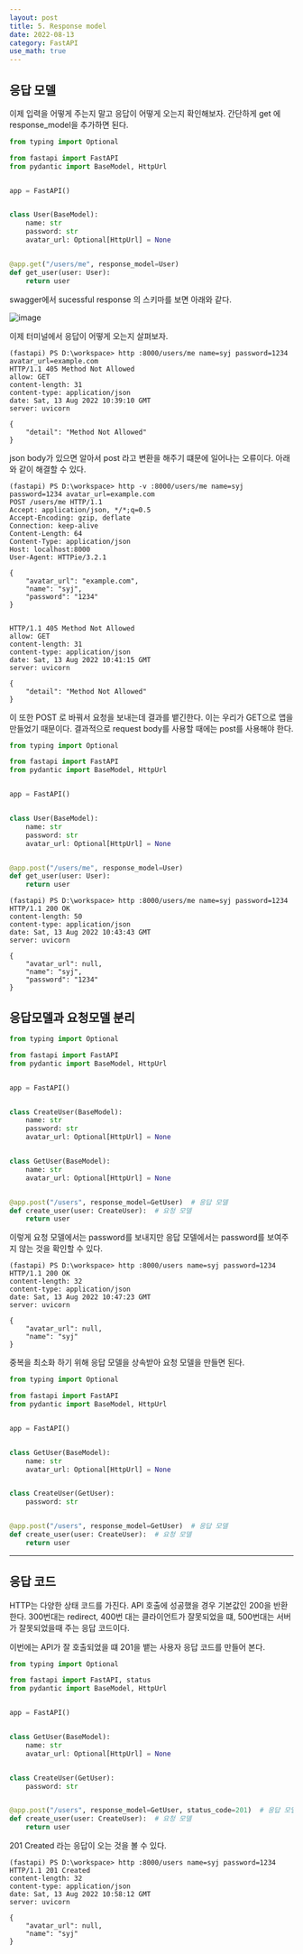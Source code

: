 ```yaml
---
layout: post
title: 5. Response model
date: 2022-08-13
category: FastAPI
use_math: true
---
```


## 응답 모델 

이제 입력을 어떻게 주는지 말고 응답이 어떻게 오는지 확인해보자. 간단하게 get 에 response_model을 추가하면 된다. 

```python
from typing import Optional

from fastapi import FastAPI
from pydantic import BaseModel, HttpUrl


app = FastAPI()


class User(BaseModel):
    name: str
    password: str
    avatar_url: Optional[HttpUrl] = None


@app.get("/users/me", response_model=User)
def get_user(user: User):
    return user
```

swagger에서 sucessful response 의 스키마를 보면 아래와 같다. 

![image](https://user-images.githubusercontent.com/61526722/184479887-0e2a381b-3247-4252-ad2d-7df4ad4f7a40.png)

이제 터미널에서 응답이 어떻게 오는지 살펴보자. 

```
(fastapi) PS D:\workspace> http :8000/users/me name=syj password=1234 avatar_url=example.com
HTTP/1.1 405 Method Not Allowed
allow: GET
content-length: 31
content-type: application/json
date: Sat, 13 Aug 2022 10:39:10 GMT
server: uvicorn

{
    "detail": "Method Not Allowed"
}
```

json body가 있으면 알아서 post 라고 변환을 해주기 떄문에 일어나는 오류이다. 아래와 같이 해결할 수 있다. 

```
(fastapi) PS D:\workspace> http -v :8000/users/me name=syj password=1234 avatar_url=example.com
POST /users/me HTTP/1.1
Accept: application/json, */*;q=0.5
Accept-Encoding: gzip, deflate
Connection: keep-alive
Content-Length: 64
Content-Type: application/json
Host: localhost:8000
User-Agent: HTTPie/3.2.1

{
    "avatar_url": "example.com",
    "name": "syj",
    "password": "1234"
}


HTTP/1.1 405 Method Not Allowed
allow: GET
content-length: 31
content-type: application/json
date: Sat, 13 Aug 2022 10:41:15 GMT
server: uvicorn

{
    "detail": "Method Not Allowed"
}
```

이 또한 POST 로 바꿔서 요청을 보내는데 결과를 뱉긴한다. 이는 우리가 GET으로 앱을 만들었기 때문이다. 결과적으로 request body를 사용할 때에는 post를 사용해야 한다. 


```python
from typing import Optional

from fastapi import FastAPI
from pydantic import BaseModel, HttpUrl


app = FastAPI()


class User(BaseModel):
    name: str
    password: str
    avatar_url: Optional[HttpUrl] = None


@app.post("/users/me", response_model=User)
def get_user(user: User):
    return user
```

```
(fastapi) PS D:\workspace> http :8000/users/me name=syj password=1234   
HTTP/1.1 200 OK
content-length: 50
content-type: application/json
date: Sat, 13 Aug 2022 10:43:43 GMT
server: uvicorn

{
    "avatar_url": null,
    "name": "syj",
    "password": "1234"
}
```

## 응답모델과 요청모델 분리 

```python
from typing import Optional

from fastapi import FastAPI
from pydantic import BaseModel, HttpUrl


app = FastAPI()


class CreateUser(BaseModel):
    name: str
    password: str
    avatar_url: Optional[HttpUrl] = None


class GetUser(BaseModel):
    name: str
    avatar_url: Optional[HttpUrl] = None


@app.post("/users", response_model=GetUser)  # 응답 모델
def create_user(user: CreateUser):  # 요청 모델
    return user
```

이렇게 요청 모델에서는 password를 보내지만 응답 모델에서는 password를 보여주지 않는 것을 확인할 수 있다. 

```
(fastapi) PS D:\workspace> http :8000/users name=syj password=1234      
HTTP/1.1 200 OK
content-length: 32
content-type: application/json
date: Sat, 13 Aug 2022 10:47:23 GMT
server: uvicorn

{
    "avatar_url": null,
    "name": "syj"
}
```

중복을 최소화 하기 위해 응답 모델을 상속받아 요청 모델을 만들면 된다.

```python
from typing import Optional

from fastapi import FastAPI
from pydantic import BaseModel, HttpUrl


app = FastAPI()


class GetUser(BaseModel):
    name: str
    avatar_url: Optional[HttpUrl] = None


class CreateUser(GetUser):
    password: str


@app.post("/users", response_model=GetUser)  # 응답 모델
def create_user(user: CreateUser):  # 요청 모델
    return user
```
---


## 응답 코드

HTTP는 다양한 상태 코드를 가진다. API 호출에 성공했을 경우 기본값인 200을 반환한다. 300번대는 redirect, 400번 대는 클라이언트가 잘못되었을 떄, 500번대는 서버가 잘못되었을때 주는 응답 코드이다. 

이번에는 API가 잘 호출되었을 떄 201을 뱉는 사용자 응답 코드를 만들어 본다. 

```python
from typing import Optional

from fastapi import FastAPI, status
from pydantic import BaseModel, HttpUrl


app = FastAPI()


class GetUser(BaseModel):
    name: str
    avatar_url: Optional[HttpUrl] = None


class CreateUser(GetUser):
    password: str


@app.post("/users", response_model=GetUser, status_code=201)  # 응답 모델
def create_user(user: CreateUser):  # 요청 모델
    return user
```

201 Created 라는 응답이 오는 것을 볼 수 있다.

```
(fastapi) PS D:\workspace> http :8000/users name=syj password=1234      
HTTP/1.1 201 Created
content-length: 32
content-type: application/json
date: Sat, 13 Aug 2022 10:58:12 GMT
server: uvicorn

{
    "avatar_url": null,
    "name": "syj"
}
```





